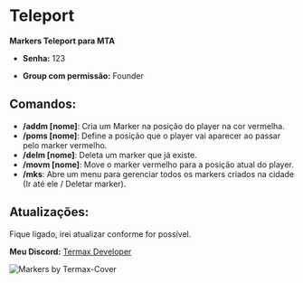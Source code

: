# Teleport
**Markers Teleport para MTA**

- **Senha:** 123

- **Group com permissão:** Founder

## Comandos:

- **/addm [nome]**: Cria um Marker na posição do player na cor vermelha.
- **/poms [nome]**: Define a posição que o player vai aparecer ao passar pelo marker vermelho.
- **/delm [nome]**: Deleta um marker que já existe.
- **/movm [nome]**: Move o marker vermelho para a posição atual do player.
- **/mks**: Abre um menu para gerenciar todos os markers criados na cidade (Ir até ele / Deletar marker).

## Atualizações:
Fique ligado, irei atualizar conforme for possível.

**Meu Discord:** [Termax Developer](https://discord.gg/mvUzVMySVA)

![Markers by Termax-Cover](https://github.com/user-attachments/assets/bccf7c9c-38b4-487c-b82d-d93693293cc4)
